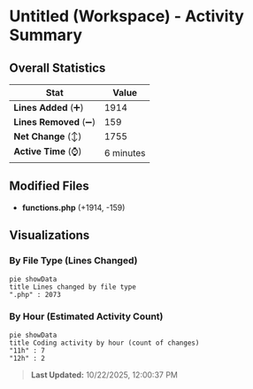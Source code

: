 # Untitled (Workspace) - Activity Summary 

## Overall Statistics

| Stat                   | Value                                                             |
| ---------------------- | ----------------------------------------------------------------- |
| **Lines Added** (➕)   | 1914                                          |
| **Lines Removed** (➖) | 159                                        |
| **Net Change** (↕)    | 1755                |
| **Active Time** (⌚)   | 6 minutes |


## Modified Files
- **functions.php** (+1914, -159)

## Visualizations

### By File Type (Lines Changed)

```mermaid
pie showData
title Lines changed by file type
".php" : 2073
```

### By Hour (Estimated Activity Count)

```mermaid
pie showData
title Coding activity by hour (count of changes)
"11h" : 7
"12h" : 2
```


> **Last Updated:** 10/22/2025, 12:00:37 PM
